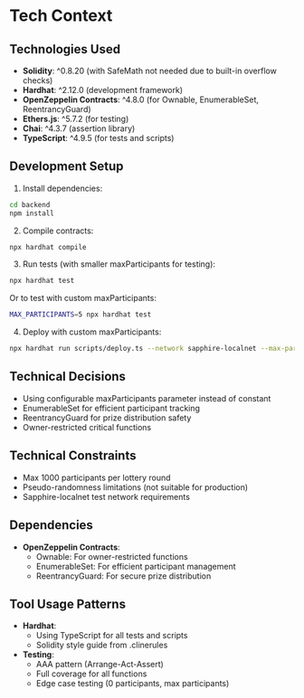 # Tech Context

## Technologies Used
* **Solidity**: ^0.8.20 (with SafeMath not needed due to built-in overflow checks)
* **Hardhat**: ^2.12.0 (development framework)
* **OpenZeppelin Contracts**: ^4.8.0 (for Ownable, EnumerableSet, ReentrancyGuard)
* **Ethers.js**: ^5.7.2 (for testing)
* **Chai**: ^4.3.7 (assertion library)
* **TypeScript**: ^4.9.5 (for tests and scripts)

## Development Setup
1. Install dependencies:
```bash
cd backend
npm install
```

2. Compile contracts:
```bash
npx hardhat compile
```

3. Run tests (with smaller maxParticipants for testing):
```bash
npx hardhat test
```
Or to test with custom maxParticipants:
```bash 
MAX_PARTICIPANTS=5 npx hardhat test
```

4. Deploy with custom maxParticipants:
```bash
npx hardhat run scripts/deploy.ts --network sapphire-localnet --max-participants 1000
```

## Technical Decisions
- Using configurable maxParticipants parameter instead of constant
- EnumerableSet for efficient participant tracking
- ReentrancyGuard for prize distribution safety
- Owner-restricted critical functions

## Technical Constraints
* Max 1000 participants per lottery round
* Pseudo-randomness limitations (not suitable for production)
* Sapphire-localnet test network requirements

## Dependencies
* **OpenZeppelin Contracts**:
  - Ownable: For owner-restricted functions
  - EnumerableSet: For efficient participant management
  - ReentrancyGuard: For secure prize distribution

## Tool Usage Patterns
* **Hardhat**:
  - Using TypeScript for all tests and scripts
  - Solidity style guide from .clinerules
* **Testing**:
  - AAA pattern (Arrange-Act-Assert)
  - Full coverage for all functions
  - Edge case testing (0 participants, max participants)
